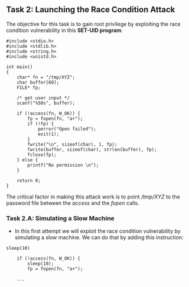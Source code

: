 ## Task 2: Launching the Race Condition Attack

The objective for this task is to gain root privilege by exploiting the race condition vulnerability in this **SET-UID program**:

```
#include <stdio.h>
#include <stdlib.h>
#include <string.h>
#include <unistd.h>

int main()
{
    char* fn = "/tmp/XYZ";
    char buffer[60];
    FILE* fp;

    /* get user input */
    scanf("%50s", buffer);

    if (!access(fn, W_OK)) {
        fp = fopen(fn, "a+");
        if (!fp) {
            perror("Open failed");
            exit(1);
        }
        fwrite("\n", sizeof(char), 1, fp);
        fwrite(buffer, sizeof(char), strlen(buffer), fp);
        fclose(fp);
    } else {
        printf("No permission \n");
    }

    return 0;
}

```

The critical factor in making this attack work is to point */tmp/XYZ* to the password file between the *access* and the *fopen* calls.

### Task 2.A: Simulating a Slow Machine


- In this first attempt we will exploit the race condition vulnerability by simulating a slow machine. We can do that by adding this instruction:

```
sleep(10)
```


```
    if (!access(fn, W_OK)) {
        sleep(10);
        fp = fopen(fn, "a+");

    ...
```




